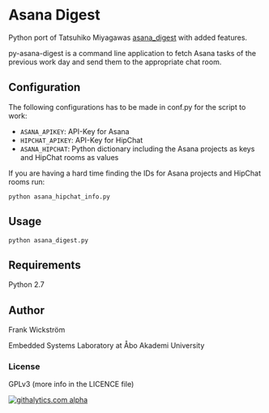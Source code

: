 # Asana Digest

Python port of Tatsuhiko Miyagawas [asana_digest](https://github.com/miyagawa/asana_digest/) with added features. 

py-asana-digest is a command line application to fetch Asana tasks of the previous work day and send them to the appropriate chat room.


## Configuration

The following configurations has to be made in conf.py for the script to work:

- `ASANA_APIKEY`: API-Key for Asana
- `HIPCHAT_APIKEY`: API-Key for HipChat
- `ASANA_HIPCHAT`: Python dictionary including the Asana projects as keys and HipChat rooms as values 

If you are having a hard time finding the IDs for Asana projects and HipChat rooms run:

```
python asana_hipchat_info.py
```

## Usage
```
python asana_digest.py
```

## Requirements

Python 2.7

## Author

Frank Wickström

Embedded Systems Laboratory at Åbo Akademi University

### License
GPLv3 (more info in the LICENCE file)


[![githalytics.com alpha](https://cruel-carlota.pagodabox.com/ea02113340d21dfa3f0c06292e75d32f "githalytics.com")](http://githalytics.com/ESLab/py-asana-digest)
